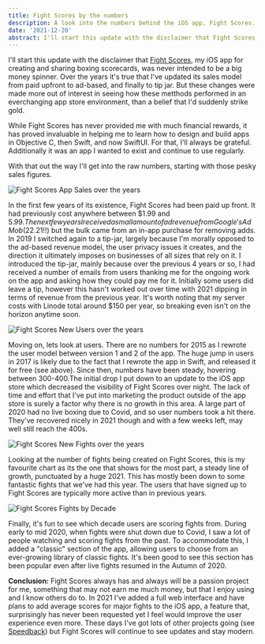 ```yaml
---
title: Fight Scores by the numbers
description: A look into the numbers behind the iOS app, Fight Scores.
date: '2021-12-20'
abstract: I'll start this update with the disclaimer that Fight Scores, my iOS app for creating and sharing boxing scorecards, was never intended to be a big money spinner. Over the years I have updated its sales model, from paid upfront to ad-based, and finally to tip jar...
---
```


I'll start this update with the disclaimer that <a href='https://fightscores.co/'>Fight Scores</a>, my iOS app for creating and sharing boxing scorecards, was never intended to be a big money spinner. Over the years it's true that I've updated its sales model from paid upfront to ad-based, and finally to tip jar. But these changes were made more out of interest in seeing how these metthods performed in an everchanging app store environment, than a belief that I'd suddenly strike gold.

While Fight Scores has never provided me with much financial rewards, it has proved invaluable in helping me to learn how to design and build apps in Objective C, then Swift, and now SwiftUI. For that, I'll always be grateful. Additionally it was an app I wanted to exist and continue to use regularly.

With that out the way I'll get into the raw numbers, starting with those pesky sales figures.

<div class='left'>
	<img src="/assets/images/posts/fs_app_sales.png" alt='Fight Scores App Sales over the years' title="Fight Scores App Sales over the years" />
</div>

In the first few years of its existence, Fight Scores had been paid up front. It had previously cost anywhere between $1.99 and $5.99. The next few years I received a small amount of ad revenue from Google's AdMob ($22.21!!) but the bulk came from an in-app purchase for removing adds. In 2019 I switched again to a tip-jar, largely because I'm morally opposed to the ad-based revenue model, the user privacy issues it creates, and the direction it ultimately imposes on businesses of all sizes that rely on it. I introduced the tip-jar, mainly because over the previous 4 years or so, I had received a number of emails from users thanking me for the ongoing work on the app and asking how they could pay me for it. Initially some users did leave a tip, however this hasn't worked out over time with 2021 dipping in terms of revenue from the previous year. It's worth noting that my server costs with Linode total around $150 per year, so breaking even isn't on the horizon anytime soon.

<div class='left'>
	<img src="/assets/images/posts/fs_new_users.png" alt='Fight Scores New Users over the years' title="Fight Scores New Users over the years" />
</div>

Moving on, lets look at users. There are no numbers for 2015 as I rewrote the user model between version 1 and 2 of the app. The huge jump in users in 2017 is likely due to the fact that I rewrote the app in Swift, and released it for free (see above). Since then, numbers have been steady, hovering between 300-400.The initial drop I put down to an update to the iOS app store which decreased the visibility of Fight Scores over night. The lack of time and effort that I've put into marketing the product outside of the app store is surely a factor why there is no growth in this area. A large part of 2020 had no live boxing due to Covid, and so user numbers took a hit there. They've recovered nicely in 2021 though and with a few weeks left, may well still reach the 400s.

<div class='left'>
	<img src="/assets/images/posts/fs_new_fights.png" alt='Fight Scores New Fights over the years' title="Fight Scores New Fights over the years" />
</div>

Looking at the number of fights being created on Fight Scores, this is my favourite chart as its the one that shows for the most part, a steady line of growth, punctuated by a huge 2021. This has mostly been down to some fantastic fights that we've had this year. The users that have signed up to Fight Scores are typically more active than in previous years.

<div class='left'>
	<img src="/assets/images/posts/fs_decades.png" alt='Fight Scores Fights by Decade' title="Fight Scores Fights by Decade" />
</div>

Finally, it's fun to see which decade users are scoring fights from. During early to mid 2020, when fights were shut down due to Covid, I saw a lot of people watching and scoring fights from the past. To accommodate this, I added a "classic" section of the app, allowing users to choose from an ever-growing library of classic fights. It's been good to see this section has been popular even after live fights resumed in the Autumn of 2020.

**Conclusion:**
Fight Scores always has and always will be a passion project for me, something that may not earn me much money, but that I enjoy using and I know others do to. In 2021 I've added a full web interface and have plans to add average scores for major fights to the iOS app, a feature that, surprisingly has never been requested yet I feel would improve the user experience even more. These days I've got lots of other projects going (see <a href='https://speedback.co/'>Speedback</a>) but Fight Scores will continue to see updates and stay modern. 